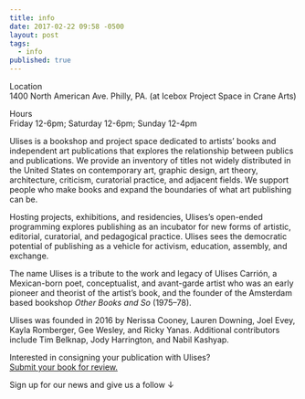 ```yaml
---
title: info
date: 2017-02-22 09:58 -0500
layout: post
tags:
  - info
published: true
---
```

Location\
1400 North American Ave. Philly, PA. (at Icebox Project Space in Crane Arts)

Hours\
Friday 12-6pm; Saturday 12-6pm; Sunday 12-4pm 

Ulises is a bookshop and project space dedicated to artists’ books and independent art publications that explores the relationship between publics and publications. We provide an inventory of titles not widely distributed in the United States on contemporary art, graphic design, art theory, architecture, criticism, curatorial practice, and adjacent fields. We support people who make books and expand the boundaries of what art publishing can be.

Hosting projects, exhibitions, and residencies, Ulises’s open-ended programming explores publishing as an incubator for new forms of artistic, editorial, curatorial, and pedagogical practice. Ulises sees the democratic potential of publishing as a vehicle for activism, education, assembly, and exchange. 

The name Ulises is a tribute to the work and legacy of Ulises Carrión, a Mexican-born poet, conceptualist, and avant-garde artist who was an early pioneer and theorist of the artist’s book, and the founder of the Amsterdam based bookshop *Other Books and So* (1975–78).

Ulises was founded in 2016 by Nerissa Cooney, Lauren Downing, Joel Evey, Kayla Romberger, Gee Wesley, and Ricky Yanas. Additional contributors include Tim Belknap, Jody Harrington, and Nabil Kashyap.

I﻿nterested in consigning your publication with Ulises? \
[Submit your book for review.](https://forms.gle/iT6P7HMJBeZPrjnz6)

Sign up for our news and give us a follow ↓